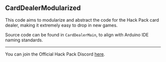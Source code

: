 ## CardDealerModularized

This code aims to modularize and abstract the code for the Hack Pack card dealer, making it extremely easy to drop in new games.

Source code can be found in `CardDealerMain`, to align with Arduino IDE naming standards.

---

You can join the Official Hack Pack Discord [here](https://mee6.xyz/i/RAMmVgdtYZ).